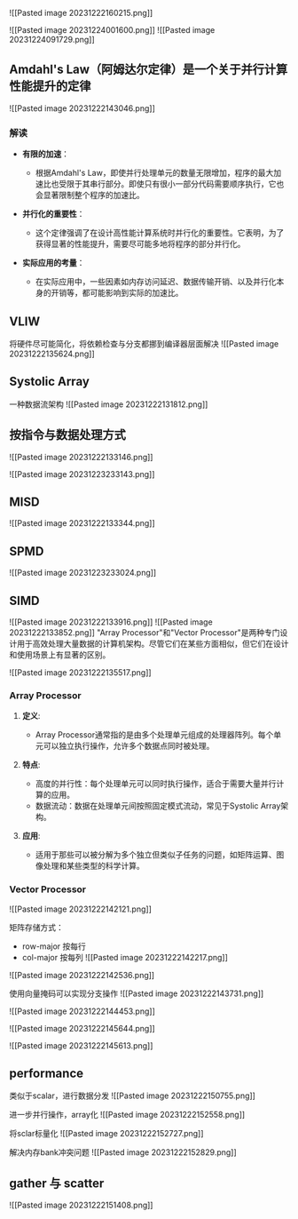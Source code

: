 ![[Pasted image 20231222160215.png]]


![[Pasted image 20231224001600.png]]
![[Pasted image 20231224091729.png]]
## Amdahl's Law（阿姆达尔定律）是一个关于并行计算性能提升的定律
![[Pasted image 20231222143046.png]]
### 解读

- **有限的加速**：
    
    - 根据Amdahl's Law，即使并行处理单元的数量无限增加，程序的最大加速比也受限于其串行部分。即使只有很小一部分代码需要顺序执行，它也会显著限制整个程序的加速比。
- **并行化的重要性**：
    
    - 这个定律强调了在设计高性能计算系统时并行化的重要性。它表明，为了获得显著的性能提升，需要尽可能多地将程序的部分并行化。
- **实际应用的考量**：
    
    - 在实际应用中，一些因素如内存访问延迟、数据传输开销、以及并行化本身的开销等，都可能影响到实际的加速比。
## VLIW
将硬件尽可能简化，将依赖检查与分支都挪到编译器层面解决
![[Pasted image 20231222135624.png]]
## Systolic Array
一种数据流架构
![[Pasted image 20231222131812.png]]


## 按指令与数据处理方式
![[Pasted image 20231222133146.png]]

![[Pasted image 20231223233143.png]]
## MISD
![[Pasted image 20231222133344.png]]



## SPMD
![[Pasted image 20231223233024.png]]

## SIMD
![[Pasted image 20231222133916.png]]
![[Pasted image 20231222133852.png]]
"Array Processor"和"Vector Processor"是两种专门设计用于高效处理大量数据的计算机架构。尽管它们在某些方面相似，但它们在设计和使用场景上有显著的区别。

![[Pasted image 20231222135517.png]]
### Array Processor

1. **定义**:
   - Array Processor通常指的是由多个处理单元组成的处理器阵列。每个单元可以独立执行操作，允许多个数据点同时被处理。

2. **特点**:
   - 高度的并行性：每个处理单元可以同时执行操作，适合于需要大量并行计算的应用。
   - 数据流动：数据在处理单元间按照固定模式流动，常见于Systolic Array架构。

3. **应用**:
   - 适用于那些可以被分解为多个独立但类似子任务的问题，如矩阵运算、图像处理和某些类型的科学计算。

### Vector Processor

![[Pasted image 20231222142121.png]]

矩阵存储方式：
* row-major 按每行
* col-major 按每列
![[Pasted image 20231222142217.png]]


![[Pasted image 20231222142536.png]]

使用向量掩码可以实现分支操作
![[Pasted image 20231222143731.png]]


![[Pasted image 20231222144453.png]]


![[Pasted image 20231222145644.png]]

![[Pasted image 20231222145613.png]]


## performance
类似于scalar，进行数据分发
![[Pasted image 20231222150755.png]]



进一步并行操作，array化
![[Pasted image 20231222152558.png]]

将sclar标量化
![[Pasted image 20231222152727.png]]

解决内存bank冲突问题
![[Pasted image 20231222152829.png]]
## gather 与 scatter
![[Pasted image 20231222151408.png]]

